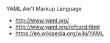 YAML Ain't Markup Language

- <http://www.yaml.org/>
- <http://www.yaml.org/refcard.html>
- <https://en.wikipedia.org/wiki/YAML>
